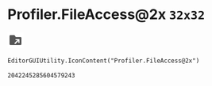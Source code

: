 # Profiler.FileAccess@2x `32x32`
<img src="/img/Profiler.FileAccess@2x.png" width=32 height=32>

``` CSharp
EditorGUIUtility.IconContent("Profiler.FileAccess@2x")
```
```
2042245285604579243
```
